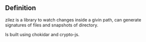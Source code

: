 ## Definition

zilez is a library to watch changes inside a givin path, can generate signatures of files and snapshots of directory.

Is built using chokidar and crypto-js.